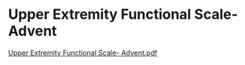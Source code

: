 # Upper Extremity Functional Scale- Advent

[Upper Extremity Functional Scale- Advent.pdf](Upper%20Extremity%20Functional%20Scale-%20Advent%20bed43bac7e6f4360aeab07495fb180ca/Upper_Extremity_Functional_Scale-_Advent.pdf)